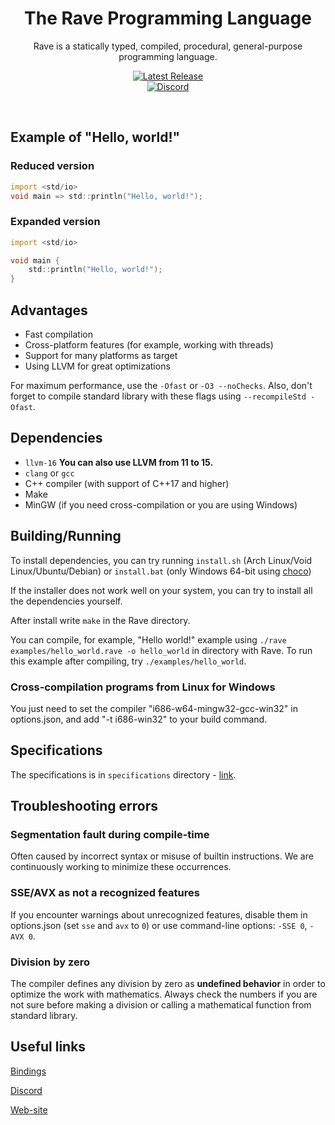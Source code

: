 <h1 align="center">The Rave Programming Language</h1>
<p align="center">Rave is a statically typed, compiled, procedural, general-purpose programming language.</p>
<p align="center">
<a href="https://github.com/Ttimofeyka/Rave/releases/latest">
<img src="https://img.shields.io/github/v/release/Ttimofeyka/Rave.svg" alt="Latest Release">
</a>
<br>
<a href="https://discord.gg/AfEtyArvsM">
<img src="https://img.shields.io/discord/872555146968698950?color=7289DA&label=Discord&logo=discord&logoColor=white" alt="Discord">
</a>
</p>
<br/>

## Example of "Hello, world!"

### Reduced version

```d
import <std/io>
void main => std::println("Hello, world!");
```

### Expanded version

```d
import <std/io>

void main {
    std::println("Hello, world!");
}
```

## Advantages

* Fast compilation
* Cross-platform features (for example, working with threads)
* Support for many platforms as target
* Using LLVM for great optimizations

For maximum performance, use the `-Ofast` or `-O3 --noChecks`. Also, don't forget to compile standard library with these flags using `--recompileStd -Ofast`.

## Dependencies

* `llvm-16`
**You can also use LLVM from 11 to 15.**
* `clang` or `gcc`
* C++ compiler (with support of C++17 and higher)
* Make
* MinGW (if you need cross-compilation or you are using Windows)

## Building/Running

To install dependencies, you can try running `install.sh` (Arch Linux/Void Linux/Ubuntu/Debian) or `install.bat` (only Windows 64-bit using [choco](https://chocolatey.org))

If the installer does not work well on your system, you can try to install all the dependencies yourself.

After install write `make` in the Rave directory.

You can compile, for example, "Hello world!" example using `./rave examples/hello_world.rave -o hello_world` in directory with Rave.
To run this example after compiling, try `./examples/hello_world`.

### Cross-compilation programs from Linux for Windows

You just need to set the compiler "i686-w64-mingw32-gcc-win32" in options.json, and add "-t i686-win32" to your build command.

## Specifications

The specifications is in `specifications` directory - [link](https://github.com/Ttimofeyka/Rave/blob/main/specifications/intro.md).

## Troubleshooting errors

### Segmentation fault during compile-time

Often caused by incorrect syntax or misuse of builtin instructions.
We are continuously working to minimize these occurrences.

### SSE/AVX as not a recognized features

If you encounter warnings about unrecognized features, disable them in options.json (set `sse` and `avx` to `0`) or use command-line options: `-SSE 0`, `-AVX 0`.

### Division by zero

The compiler defines any division by zero as **undefined behavior** in order to optimize the work with mathematics.
Always check the numbers if you are not sure before making a division or calling a mathematical function from standard library.

## Useful links

<a href="https://github.com/Ttimofeyka/Rave/blob/main/bindings.md">Bindings</a>

<a href="https://discord.gg/AfEtyArvsM">Discord</a>

<a href="https://ravelang.space">Web-site</a>
